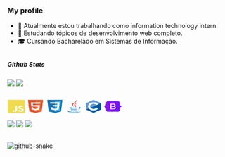 ### My profile

- 👔 Atualmente estou trabalhando como information technology intern.
- 📖 Estudando tópicos de desenvolvimento web completo. 
- 🎓 Cursando Bacharelado em Sistemas de Informação.
##

<div>
  <h5>Github Stats</h5>
  <p align="left">
  <img height="180em" src="https://github-readme-stats.vercel.app/api?username=mts-andre&theme=transparent&show_icons=true" align = "center"/>
  <img height="180em" src="https://github-readme-stats.vercel.app/api/top-langs?username=mts-andre&theme=transparent&show_icons=true&locale=en&layout=compact" align = "center"/>
  </p>
</div>

<div style="display: inline_block"><br>
    <img align="center" height="30" width="40" src="https://raw.githubusercontent.com/devicons/devicon/master/icons/javascript/javascript-plain.svg">
    <img align="center" height="30" width="40" src="https://raw.githubusercontent.com/devicons/devicon/master/icons/html5/html5-original.svg">
    <img align="center" height="30" width="40" src="https://raw.githubusercontent.com/devicons/devicon/master/icons/css3/css3-original.svg">
    <img align="center" height="30" width="40" src="https://raw.githubusercontent.com/devicons/devicon/master/icons/java/java-original.svg">
    <img align="center" height="30" width="40" src="https://raw.githubusercontent.com/devicons/devicon/master/icons/c/c-original.svg">
    <img align="center" height="30" width="40" src="https://raw.githubusercontent.com/devicons/devicon/master/icons/bootstrap/bootstrap-original.svg">
    
<div style="display: inline_block"><br>
  <a href = "mailto:matheusndre.02mtd@gmail.com"><img src="https://img.shields.io/badge/-Gmail-%23333?style=for-the-badge&logo=gmail&logoColor=white" target="_blank"></a>
  <a href="https://www.linkedin.com/in/matheus-andr%C3%A9-9b6824211" target="_blank"><img src="https://img.shields.io/badge/-LinkedIn-%230077B5?style=for-the-badge&logo=linkedin&logoColor=white" target="_blank"></a> 
  <a href="https://wa.me/5511991807636?text=Se%20essa%20tela%20est%C3%A1%20aparecendo%20em%20seu%20display,%20provavelmente%20algo%20chamou%20seu%20interesse,%20entre%20em%20contato%20comigo,%20teremos%20uma%20%C3%B3tima%20conversa%20:)" target="_blank"><img src="https://img.shields.io/badge/WhatsApp-25D366?style=for-the-badge&logo=whatsapp&logoColor=white" target="-blank"></a>
</div>
</div>

##

<picture>
  <source media="(prefers-color-scheme: dark)" srcset="github-snake-dark.svg" />
  <source media="(prefers-color-scheme: light)" srcset="github-snake.svg" />
  <img alt="github-snake" src="github-snake.svg" />
</picture>
